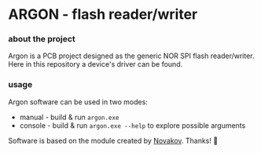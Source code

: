 # ARGON - flash reader/writer

### about the project
Argon is a PCB project designed as the generic NOR SPI flash
 reader/writer. Here in this repository a device's driver
  can be found.

### usage
Argon software can be used in two modes:
- manual - build & run `argon.exe`
- console - build & run `argon.exe --help` to explore
 possible arguments
 
 Software is based on the module created by [Novakov](https://github.com/novakov). Thanks! 
🖤